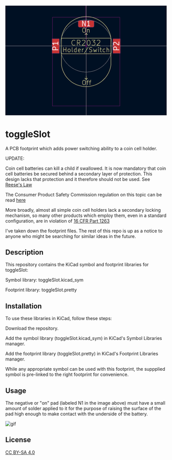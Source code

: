 ![ToggleSlot Footprint](image.png)
# toggleSlot
A PCB footprint which adds power switching ability to a coin cell holder.

UPDATE:

Coin cell batteries can kill a child if swallowed. It is now mandatory that coin cell batteries be secured behind a secondary layer of protection. This design lacks that protection and it therefore should not be used. See [Reese's Law](https://www.reesespurpose.org/reeseslaw)

The Consumer Product Safety Commission regulation on this topic can be read [here](https://www.cpsc.gov/Business--Manufacturing/Business-Education/Business-Guidance/Button-Cell-and-Coin-Battery)

More broadly, almost all simple coin cell holders lack a secondary locking mechanism, so many other products which employ them, even in a standard configuration, are in violation of [16 CFR Part 1263](https://www.federalregister.gov/documents/2023/09/21/2023-20333/safety-standard-for-button-cell-or-coin-batteries-and-consumer-products-containing-such-batteries)

I've taken down the footprint files. The rest of this repo is up as a notice to anyone who might be searching for similar ideas in the future. 

## Description

This repository contains the KiCad symbol and footprint libraries for toggleSlot:

Symbol library: toggleSlot.kicad_sym

Footprint library: toggleSlot.pretty

## Installation

To use these libraries in KiCad, follow these steps:

Download the repository.

Add the symbol library (toggleSlot.kicad_sym) in KiCad's Symbol Libraries manager.

Add the footprint library (toggleSlot.pretty) in KiCad's Footprint Libraries manager.

While any appropriate symbol can be used with this footprint, the suppplied symbol is pre-linked to the right footprint for convenience. 

## Usage

The negative or "on" pad (labeled N1 in the image above) must have a small amount of solder applied to it for the purpose of raising the surface of the pad high enough to make contact with the underside of the battery. 

![gif](usage.gif)

## License

[CC BY-SA 4.0](https://creativecommons.org/licenses/by-sa/4.0/)

